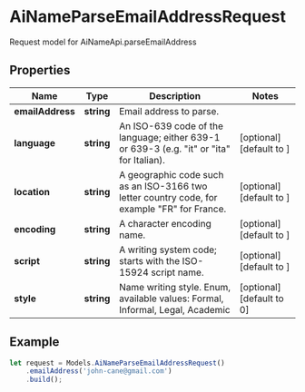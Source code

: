 # AiNameParseEmailAddressRequest

Request model for AiNameApi.parseEmailAddress

## Properties

Name | Type | Description | Notes
---- | ---- | ----------- | -----
**emailAddress** | **string**| Email address to parse. |
**language** | **string**| An ISO-639 code of the language; either 639-1 or 639-3 (e.g. \"it\" or \"ita\" for Italian).              | [optional] [default to ]
**location** | **string**| A geographic code such as an ISO-3166 two letter country code, for example \"FR\" for France.              | [optional] [default to ]
**encoding** | **string**| A character encoding name. | [optional] [default to ]
**script** | **string**| A writing system code; starts with the ISO-15924 script name. | [optional] [default to ]
**style** | **string**| Name writing style. Enum, available values: Formal, Informal, Legal, Academic | [optional] [default to 0]

## Example
```typescript
let request = Models.AiNameParseEmailAddressRequest()
    .emailAddress('john-cane@gmail.com')
    .build();
```

